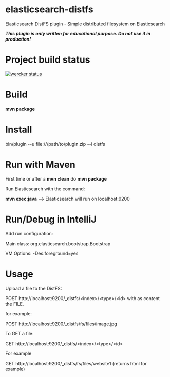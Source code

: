 # elasticsearch-distfs
Elasticsearch DistFS plugin - Simple distributed filesystem on Elasticsearch

***This plugin is only written for educational purpose. Do not use it in production!***

# Project build status
[![wercker status](https://app.wercker.com/status/1d899d8dce7aae8c7887d2d38af45830/m/master "wercker status")](https://app.wercker.com/project/bykey/1d899d8dce7aae8c7887d2d38af45830)

# Build
**mvn package**

# Install
bin/plugin --u file:///path/to/plugin.zip --i distfs

# Run with Maven

First time or after a **mvn clean** do **mvn package**

Run Elasticsearch with the command:

**mvn exec:java**  --> Elasticsearch will run on localhost:9200

# Run/Debug in IntelliJ
Add run configuration:

Main class: org.elasticsearch.bootstrap.Bootstrap

VM Options: -Des.foreground=yes

# Usage
Upload a file to the DistFS:

POST http://localhost:9200/_distfs/&lt;index&gt;/&lt;type&gt;/&lt;id&gt; with as content the FILE.

for example:

POST http://localhost:9200/_distfs/fs/files/image.jpg


To GET a file:

GET http://localhost:9200/_distfs/&lt;index&gt;/&lt;type&gt;/&lt;id&gt;

For example

GET http://localhost:9200/_distfs/fs/files/website1 (returns html for example)

